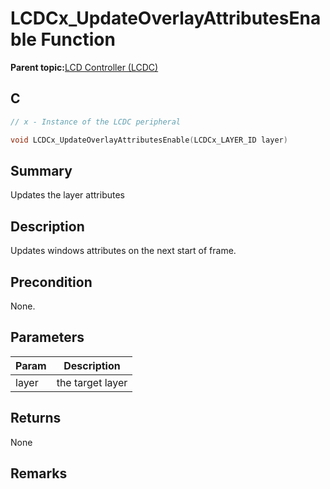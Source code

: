 # LCDCx\_UpdateOverlayAttributesEnable Function

**Parent topic:**[LCD Controller \(LCDC\)](GUID-6C399A67-3956-464B-9055-02C390FC3228.md)

## C

```c
// x - Instance of the LCDC peripheral

void LCDCx_UpdateOverlayAttributesEnable(LCDCx_LAYER_ID layer)
```

## Summary

Updates the layer attributes

## Description

Updates windows attributes on the next start of frame.

## Precondition

None.

## Parameters

|Param|Description|
|-----|-----------|
|layer|the target layer|

## Returns

None

## Remarks

